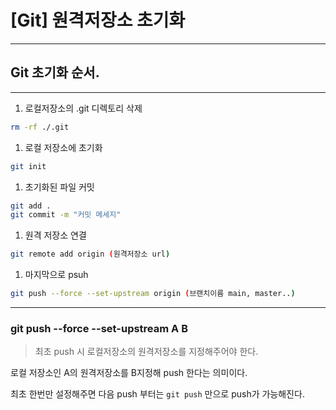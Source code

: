 # [Git] 원격저장소 초기화

---

## Git 초기화 순서.

---

1. 로컬저장소의 .git 디렉토리 삭제

```bash
rm -rf ./.git
```

1. 로컬 저장소에 초기화

```bash
git init
```

1. 초기화된 파일 커밋

```bash
git add .
git commit -m "커밋 메세지" 
```

1. 원격 저장소 연결

```bash
git remote add origin (원격저장소 url)
```

1. 마지막으로 psuh

```bash
git push --force --set-upstream origin (브랜치이름 main, master..)
```

---

### git push --force --set-upstream A B

> 최초 push 시 로컬저장소의 원격저장소를 지정해주어야 한다.
> 

로컬 저장소인 A의 원격저장소를  B지정해 push 한다는 의미이다.

최초 한번만 설정해주면 다음 push 부터는 `git push` 만으로 push가 가능해진다.